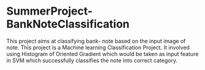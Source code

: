 # SummerProject-BankNoteClassification
This project aims at classifying bank- note based on the input image of note.
This project is a Machine learning Classification Project.
It involved using Histogram of Oriented Gradient which would be taken as input feature in SVM which successfully classifies the note into correct category.
